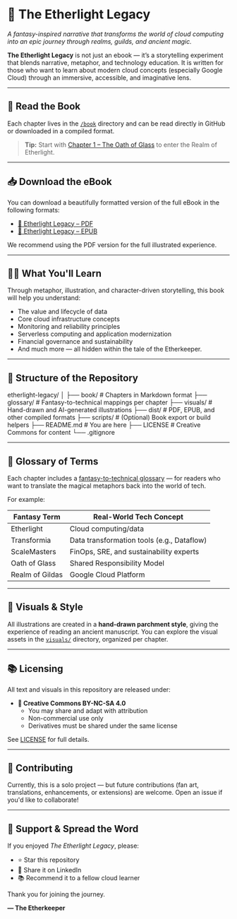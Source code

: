 # 🌌 The Etherlight Legacy

*A fantasy-inspired narrative that transforms the world of cloud computing into an epic journey through realms, guilds, and ancient magic.*

**The Etherlight Legacy** is not just an ebook — it’s a storytelling experiment that blends narrative, metaphor, and technology education. It is written for those who want to learn about modern cloud concepts (especially Google Cloud) through an immersive, accessible, and imaginative lens.

---

## 📖 Read the Book

Each chapter lives in the [`/book`](./book) directory and can be read directly in GitHub or downloaded in a compiled format.

> **Tip:** Start with [Chapter 1 – The Oath of Glass](./book/chapter-1.md) to enter the Realm of Etherlight.

---

## 📥 Download the eBook

You can download a beautifully formatted version of the full eBook in the following formats:

- [📘 Etherlight Legacy – PDF](./dist/etherlight-legacy.pdf)
- [📗 Etherlight Legacy – EPUB](./dist/etherlight-legacy.epub)

We recommend using the PDF version for the full illustrated experience.

---

## 🧙‍♀️ What You'll Learn

Through metaphor, illustration, and character-driven storytelling, this book will help you understand:

- The value and lifecycle of data
- Core cloud infrastructure concepts
- Monitoring and reliability principles
- Serverless computing and application modernization
- Financial governance and sustainability
- And much more — all hidden within the tale of the Etherkeeper.

---

## 🧰 Structure of the Repository

etherlight-legacy/
│
├── book/ # Chapters in Markdown format
├── glossary/ # Fantasy-to-technical mappings per chapter
├── visuals/ # Hand-drawn and AI-generated illustrations
├── dist/ # PDF, EPUB, and other compiled formats
├── scripts/ # (Optional) Book export or build helpers
├── README.md # You are here
├── LICENSE # Creative Commons for content
└── .gitignore


---

## 📜 Glossary of Terms

Each chapter includes a [fantasy-to-technical glossary](./glossary) — for readers who want to translate the magical metaphors back into the world of tech.

For example:

| Fantasy Term     | Real-World Tech Concept            |
|------------------|------------------------------------|
| Etherlight       | Cloud computing/data               |
| Transformia      | Data transformation tools (e.g., Dataflow) |
| ScaleMasters     | FinOps, SRE, and sustainability experts |
| Oath of Glass    | Shared Responsibility Model        |
| Realm of Gildas  | Google Cloud Platform              |

---

## 🎨 Visuals & Style

All illustrations are created in a **hand-drawn parchment style**, giving the experience of reading an ancient manuscript. You can explore the visual assets in the [`visuals/`](./visuals) directory, organized per chapter.

---

## 📚 Licensing

All text and visuals in this repository are released under:

- **📘 Creative Commons BY-NC-SA 4.0**
  - You may share and adapt with attribution
  - Non-commercial use only
  - Derivatives must be shared under the same license

See [LICENSE](./LICENSE) for full details.

---

## 🤝 Contributing

Currently, this is a solo project — but future contributions (fan art, translations, enhancements, or extensions) are welcome. Open an issue if you'd like to collaborate!

---

## 🧡 Support & Spread the Word

If you enjoyed *The Etherlight Legacy*, please:

- ⭐ Star this repository
- 💬 Share it on LinkedIn
- 📚 Recommend it to a fellow cloud learner

Thank you for joining the journey.

**— The Etherkeeper**
